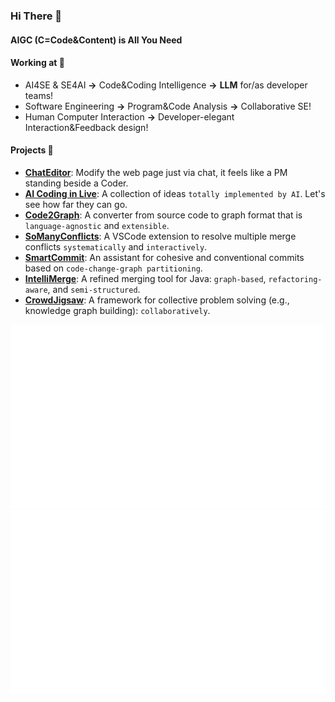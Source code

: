 ### Hi There 👋

#### AIGC (C=Code&Content) is All You Need

#### Working at 🌟

- AI4SE & SE4AI **->** Code&Coding Intelligence **->** **LLM** for/as developer teams!
- Software Engineering **->** Program&Code Analysis **->** Collaborative SE!
- Human Computer Interaction **->** Developer-elegant Interaction&Feedback design!

#### Projects 🔭 
- **[ChatEditor]**: Modify the web page just via chat, it feels like a PM standing beside a Coder.
- **[AI Coding in Live]**: A collection of ideas `totally implemented by AI`. Let's see how far they can go.
- **[Code2Graph]**: A converter from source code to graph format that is `language-agnostic` and `extensible`.
- **[SoManyConflicts]**: A VSCode extension to resolve multiple merge conflicts `systematically` and `interactively`.
- **[SmartCommit]**: An assistant for cohesive and conventional commits based on `code-change-graph partitioning`.
- **[IntelliMerge]**: A refined merging tool for Java: `graph-based`, `refactoring-aware`, and `semi-structured`.
- **[CrowdJigsaw]**: A framework for collective problem solving (e.g., knowledge graph building): `collaboratively`.

[ChatEditor]: https://github.com/Symbolk/ChatEditor
[AI Coding in Live]: https://github.com/Symbolk/aicoding.live
[Code2Graph]: https://github.com/Symbolk/Code2Graph
[SoManyConflicts]: https://github.com/Symbolk/somanyconflicts
[IntelliMerge]: https://github.com/Symbolk/IntelliMerge
[SmartCommit]: https://github.com/Symbolk/SmartCommit
[CrowdJigsaw]: https://github.com/Symbolk/CrowdJigsaw

![](https://github.com/Symbolk/github-stats/blob/master/generated/overview.svg)
![](https://github.com/Symbolk/github-stats/blob/master/generated/languages.svg)

<!--
**Symbolk/Symbolk** is a ✨ _special_ ✨ repository because its `README.md` (this file) appears on your GitHub profile.

- 🔭 I’m currently working on ...
- 🌱 I’m currently learning ...
- 👯 I’m looking to collaborate on ...
- 🤔 I’m looking for help with ...
- 💬 Ask me about ...
- 📫 How to reach me: ...
- 😄 Pronouns: ...
- ⚡ Fun fact: ...
-->
